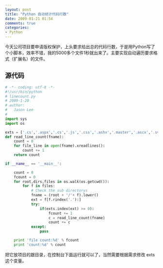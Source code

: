 ```yaml
---
layout: post
title: "Python 自动统计代码行数"
date: 2009-01-21 01:54
comments: true
categories:
- Python
---
```

今天公司项目要申请版权保护，上头要求给出总的代码行数，于是用Python写了个小脚本，效率不错，我的5000多个文件1秒就出来了。主要实现自动遍历要求格式（扩展名）的文件。

## 源代码

```python
# -*- coding: utf-8 -*-
#!/usr/bin/python
# linecount.py
# 2009-1-20
# author:
#   Jason Lee
#
import sys
import os

exts = ['.cs','.aspx','.cs','.js','.css','.ashx','.master','.ascx','.svc','.config']
def read_line_count(fname):
    count = 0
    for file_line in open(fname).xreadlines():
        count += 1
    return count

if __name__ == '__main__':

    count = 0
    fcount = 0
    for root,dirs,files in os.walk(os.getcwd()):
        for f in files:
            # Check the sub directorys
            fname = (root + '/'+ f).lower()
            ext = f[f.rindex('.'):]
            try:
                if(exts.index(ext) >= 0):
                    fcount += 1
                    c = read_line_count(fname)
                    count += c
            except:
                pass

    print 'file count:%d' % fcount
    print 'count:%d' % count
```

把它放项目的跟目录，在控制台下面运行就可以了，当然需要根据需求修改 exts 这个变量。
